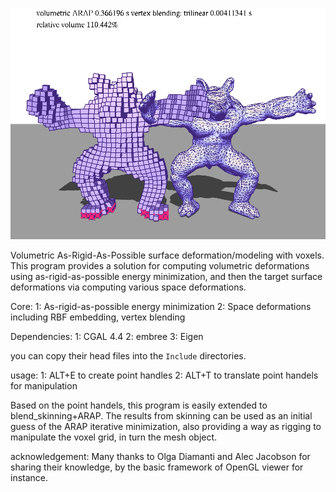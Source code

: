 ![Alt text](/voxARAP.bmp)


Volumetric As-Rigid-As-Possible surface deformation/modeling with voxels. This program provides a solution for computing volumetric
deformations using as-rigid-as-possible energy minimization, and then the target surface deformations via computing various space deformations.

Core:
1: As-rigid-as-possible energy minimization
2: Space deformations including RBF embedding, vertex blending

Dependencies:
1: CGAL 4.4
2: embree
3: Eigen

you can copy their head files into the `Include` directories.

usage:
1: ALT+E to create point handles
2: ALT+T to translate point handels for manipulation

Based on the point handels, this program is easily extended to blend_skinning+ARAP. The results from skinning can be used as an initial guess of the ARAP iterative minimization, also providing a way as rigging to manipulate the voxel grid, in turn the mesh object.

acknowledgement:
Many thanks to Olga Diamanti and Alec Jacobson for sharing their knowledge, by the basic framework of OpenGL viewer for instance.

